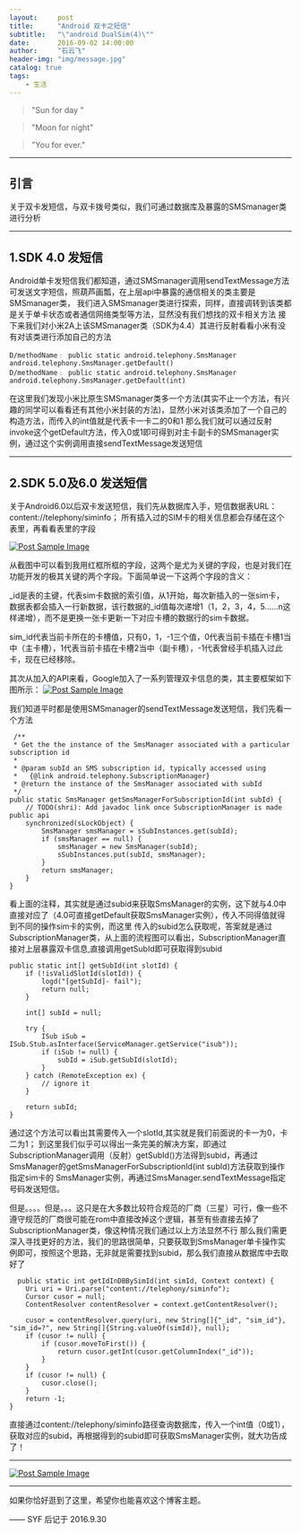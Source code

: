 ```yaml
---
layout:     post
title:      "Android 双卡之短信"
subtitle:   "\"android DualSim(4)\""
date:       2016-09-02 14:00:00
author:     "石云飞"
header-img: "img/message.jpg"
catalog: true
tags:
    - 生活
---
```






> "Sun for day  "

> "Moon for night"

> "You for ever."

---

## 引言
关于双卡发短信，与双卡拨号类似，我们可通过数据库及暴露的SMSmanager类进行分析


---

## 1.SDK 4.0  发短信

Android单卡发短信我们都知道，通过SMSmanager调用sendTextMessage方法可发送文字短信，照葫芦画瓢，在上层api中暴露的通信相关的类主要是SMSmanager类，
我们进入SMSmanager类进行探索，同样，直接调转到该类都是关于单卡状态或者通信网络类型等方法，显然没有我们想找的双卡相关方法
接下来我们对小米2A上该SMSmanager类（SDK为4.4）其进行反射看看小米有没有对该类进行添加自己的方法


	D/methodName﹕ public static android.telephony.SmsManager android.telephony.SmsManager.getDefault()
    D/methodName﹕ public static android.telephony.SmsManager android.telephony.SmsManager.getDefault(int)
	 

在这里我们发现小米比原生SMSmanager类多一个方法(其实不止一个方法，有兴趣的同学可以看看还有其他小米封装的方法)，显然小米对该类添加了一个自己的构造方法，而传入的int值就是代表卡一卡二的0和1
那么我们就可以通过反射invoke这个getDefault方法，传入0或1即可得到对主卡副卡的SMSmanager实例，通过这个实例调用直接sendTextMessage发送短信


		
---
	
## 2.SDK 5.0及6.0 发送短信
关于Android6.0以后双卡发送短信，我们先从数据库入手，短信数据表URL：content://telephony/siminfo；
所有插入过的SIM卡的相关信息都会存储在这个表里，再看看表里的字段

<a href="#">
    <img src="{{ site.baseurl }}/img/sms2.jpg" alt="Post Sample Image">
</a>

从截图中可以看到我用红框所框的字段，这两个是尤为关键的字段，也是对我们在功能开发的极其关键的两个字段。下面简单说一下这两个字段的含义：

_id是表的主键，代表sim卡数据的索引值，从1开始，每次新插入的一张sim卡，数据表都会插入一行新数据，该行数据的_id值每次递增1（1，2，3，4，5……n这样递增），而不是更换一张卡更新一下对应卡槽的数据行的sim卡数据。

sim_id代表当前卡所在的卡槽值，只有0，1，-1三个值，0代表当前卡插在卡槽1当中（主卡槽），1代表当前卡插在卡槽2当中（副卡槽），-1代表曾经手机插入过此卡，现在已经移除。

其次从加入的API来看，Google加入了一系列管理双卡信息的类，其主要框架如下图所示：
<a href="#">
    <img src="{{ site.baseurl }}/img/sms3.jpg" alt="Post Sample Image">
</a>

我们知道平时都是使用SMSmanager的sendTextMessage发送短信，我们先看一个方法

	 /**
     * Get the the instance of the SmsManager associated with a particular subscription id
     *
     * @param subId an SMS subscription id, typically accessed using
     *   {@link android.telephony.SubscriptionManager}
     * @return the instance of the SmsManager associated with subId
     */
    public static SmsManager getSmsManagerForSubscriptionId(int subId) {
        // TODO(shri): Add javadoc link once SubscriptionManager is made public api
        synchronized(sLockObject) {
            SmsManager smsManager = sSubInstances.get(subId);
            if (smsManager == null) {
                smsManager = new SmsManager(subId);
                sSubInstances.put(subId, smsManager);
            }
            return smsManager;
        }
    }
	
看上面的注释，其实就是通过subid来获取SmsManager的实例，这下就与4.0中直接对应了（4.0可直接getDefault获取SmsManager实例），传入不同得值就得到不同的操作sim卡的实例，而这里
传入的subid怎么获取呢，答案就是通过SubscriptionManager类，从上面的流程图可以看出，SubscriptionManager直接对上层暴露双卡信息,直接调用getSubId即可获取得到subid

	public static int[] getSubId(int slotId) {
        if (!isValidSlotId(slotId)) {
            logd("[getSubId]- fail");
            return null;
        }

        int[] subId = null;

        try {
            ISub iSub = ISub.Stub.asInterface(ServiceManager.getService("isub"));
            if (iSub != null) {
                subId = iSub.getSubId(slotId);
            }
        } catch (RemoteException ex) {
            // ignore it
        }

        return subId;
    }

通过这个方法可以看出其需要传入一个slotId,其实就是我们前面说的卡一为0，卡二为1；
到这里我们似乎可以得出一条完美的解决方案，即通过SubscriptionManager调用（反射）getSubId()方法得到subid，再通过SmsManager的getSmsManagerForSubscriptionId(int subId)方法获取到操作指定sim卡的
SmsManager实例，再通过SmsManager.sendTextMessage指定号码发送短信。

但是。。。。但是。。。这只是在大多数比较符合规范的厂商（三星）可行，像一些不遵守规范的厂商很可能在rom中直接改掉这个逻辑，甚至有些直接去掉了SubscriptionManager类，像这种情况我们通过以上方法显然不行
那么我们需更深入寻找更好的方法，我们的思路很简单，只要获取到SmsManager单卡操作实例即可，按照这个思路，无非就是需要找到subid，那么我们直接从数据库中去取好了

	  public static int getIdInDBBySimId(int simId, Context context) {
        Uri uri = Uri.parse("content://telephony/siminfo");
        Cursor cusor = null;
        ContentResolver contentResolver = context.getContentResolver();

        cusor = contentResolver.query(uri, new String[]{"_id", "sim_id"}, "sim_id=?", new String[]{String.valueOf(simId)}, null);
        if (cusor != null) {
            if (cusor.moveToFirst()) {
                return cusor.getInt(cusor.getColumnIndex("_id"));
            }
        }
        if (cusor != null) {
            cusor.close();
        }
        return -1;
    }
	
直接通过content://telephony/siminfo路径查询数据库，传入一个int值（0或1），获取对应的subid，再根据得到的subid即可获取SmsManager实例，就大功告成了！


---

<a href="#">
    <img src="{{ site.baseurl }}/img/message_end.jpg" alt="Post Sample Image">
</a>

---

如果你恰好逛到了这里，希望你也能喜欢这个博客主题。

—— SYF 后记于 2016.9.30


